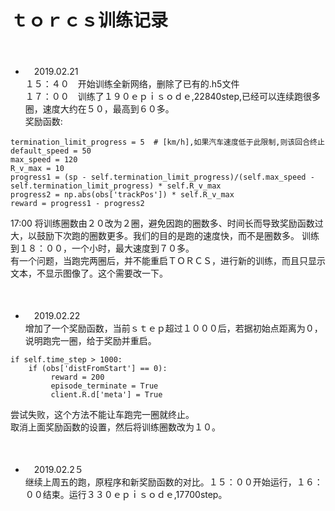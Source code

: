 # ｔｏｒｃｓ训练记录
　
* 　2019.02.21<br>
１５：４０　开始训练全新网络，删除了已有的.h5文件<br>
１７：００　训练了１９０ｅｐｉｓｏｄｅ,22840step,已经可以连续跑很多圈，速度大约在５０，最高到６０多。<br>
奖励函数:

 ``` 
 termination_limit_progress = 5  # [km/h],如果汽车速度低于此限制,则该回合终止
 default_speed = 50
 max_speed = 120  
 R_v_max = 10     
 progress1 = (sp - self.termination_limit_progress)/(self.max_speed - self.termination_limit_progress) * self.R_v_max
 progress2 = np.abs(obs['trackPos']) * self.R_v_max
 reward = progress1 - progress2
 ```
17:00 将训练圈数由２０改为２圈，避免因跑的圈数多、时间长而导致奖励函数过大，以鼓励下次跑的圈数更多。我们的目的是跑的速度快，而不是圈数多。
训练到１８：００，一个小时，最大速度到７０多。<br>
有一个问题，当跑完两圈后，并不能重启ＴＯＲＣＳ，进行新的训练，而且只显示文本，不显示图像了。这个需要改一下。<br>
<br>
<br>
* 　2019.02.22<br>
增加了一个奖励函数，当前ｓｔｅｐ超过１０００后，若据初始点距离为０，说明跑完一圈，给于奖励并重启。<br>

 ``` 
 if self.time_step > 1000:
     if (obs['distFromStart'] == 0):
          reward = 200
          episode_terminate = True
          client.R.d['meta'] = True
  ``` 
尝试失败，这个方法不能让车跑完一圈就终止。<br>
取消上面奖励函数的设置，然后将训练圈数改为１０。<br>
<br>
<br>
* 　2019.02.2５<br>
继续上周五的跑，原程序和新奖励函数的对比。１５：００开始运行，１６：００结束。运行３３０ｅｐｉｓｏｄｅ,17700step。
